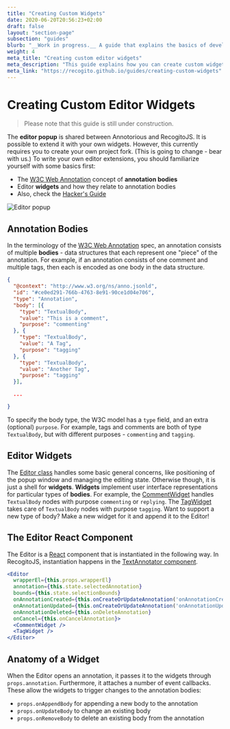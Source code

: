 ```yaml
---
title: "Creating Custom Widgets"
date: 2020-06-20T20:56:23+02:00
draft: false
layout: "section-page"
subsection: "guides"
blurb: "__Work in progress.__ A guide that explains the basics of developing your own customized annotation editor."
weight: 4
meta_title: "Creating custom editor widgets"
meta_description: "This guide explains how you can create custom widgets for the Annotorious/RecogitoJS editor popup" 
meta_link: "https://recogito.github.io/guides/creating-custom-widgets"
---
```


# Creating Custom Editor Widgets

> Please note that this guide is still under construction.

The __editor popup__ is shared between Annotorious and RecogitoJS. It is possible to extend it with your own widgets. However,
this currently requires you to create your own project fork. (This is going to change - bear with us.) 
To write your own 
editor extensions, you should familiarize yourself with some basics first:

- The [W3C Web Annotation](https://www.w3.org/TR/annotation-model/) concept of __annotation bodies__
- Editor __widgets__ and how they relate to annotation bodies
- Also, check the [Hacker's Guide](/guides/development-setup)

![Editor popup](/images/guides/editor-popup.png)


## Annotation Bodies

In the terminology of the  [W3C Web Annotation](https://www.w3.org/TR/annotation-model/) spec, an 
annotation consists of multiple __bodies__ - data structures that each represent one "piece" of the
annotation. For example, if an annotation consists of one comment and multiple tags, then each is 
encoded as one body in the data structure.

```json
{ 
  "@context": "http://www.w3.org/ns/anno.jsonld",
  "id": "#ce0ed291-766b-4763-8e91-90ce1d04e706",
  "type": "Annotation",
  "body": [{
    "type": "TextualBody",
    "value": "This is a comment",
    "purpose": "commenting"
  }, {
    "type": "TextualBody",
    "value": "A Tag",
    "purpose": "tagging"
  }, {
    "type": "TextualBody",
    "value": "Another Tag",
    "purpose": "tagging"
  }],

  ...

}
```

To specify the body type, the W3C model has a `type` field, and an extra (optional) 
`purpose`. For example, tags and comments are both of type `TextualBody`, but with different 
purposes - `commenting` and `tagging`.

## Editor Widgets

The [Editor class](https://github.com/recogito/recogito-client-core/blob/master/src/editor/Editor.jsx)
handles some basic general concerns, like positioning of the popup window and managing the editing state. 
Otherwise though, it is just a shell for __widgets__. __Widgets__ implement user interface representations for
particular types of __bodies__. For example, the 
[CommentWidget](https://github.com/recogito/recogito-client-core/blob/master/src/editor/widgets/comment/CommentWidget.jsx)
handles `TextualBody` nodes with purpose `commenting` or `replying`. The 
[TagWidget](https://github.com/recogito/recogito-client-core/blob/master/src/editor/widgets/tag/TagWidget.jsx)
takes care of `TextualBody` nodes with purpose `tagging`. Want to support a new type of body? Make a new widget for it and append it to the Editor!

## The Editor React Component

The Editor is a [React](https://reactjs.org/) component that is instantiated in the following way. In
RecogitoJS, instantiation happens in the [TextAnnotator component](https://github.com/recogito/recogito-client-core/blob/master/src/TextAnnotator.jsx).

```jsx
<Editor
  wrapperEl={this.props.wrapperEl}
  annotation={this.state.selectedAnnotation}
  bounds={this.state.selectionBounds}
  onAnnotationCreated={this.onCreateOrUpdateAnnotation('onAnnotationCreated')}
  onAnnotationUpdated={this.onCreateOrUpdateAnnotation('onAnnotationUpdated')}
  onAnnotationDeleted={this.onDeleteAnnotation}
  onCancel={this.onCancelAnnotation}>
  <CommentWidget />
  <TagWidget />
</Editor>
```

## Anatomy of a Widget

When the Editor opens an annotation, it passes it to the widgets through `props.annotation`. Furthermore,
it attaches a number of event callbacks. These allow the widgets to trigger changes to the annotation bodies:

- `props.onAppendBody` for appending a new body to the annotation
- `props.onUpdateBody` to change an existing body
- `props.onRemoveBody` to delete an existing body from the annotation